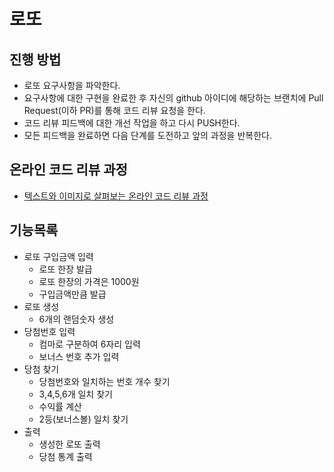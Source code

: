 # 로또
## 진행 방법
* 로또 요구사항을 파악한다.
* 요구사항에 대한 구현을 완료한 후 자신의 github 아이디에 해당하는 브랜치에 Pull Request(이하 PR)를 통해 코드 리뷰 요청을 한다.
* 코드 리뷰 피드백에 대한 개선 작업을 하고 다시 PUSH한다.
* 모든 피드백을 완료하면 다음 단계를 도전하고 앞의 과정을 반복한다.

## 온라인 코드 리뷰 과정
* [텍스트와 이미지로 살펴보는 온라인 코드 리뷰 과정](https://github.com/next-step/nextstep-docs/tree/master/codereview)

## 기능목록
* 로또 구입금액 입력
  * 로또 한장 발급
  * 로또 한장의 가격은 1000원
  * 구입금액만큼 발급
* 로또 생성
  * 6개의 랜덤숫자 생성
* 당첨번호 입력
  * 컴마로 구분하여 6자리 입력
  * 보너스 번호 추가 입력
* 당첨 찾기
  * 당첨번호와 일치하는 번호 개수 찾기
  * 3,4,5,6개 일치 찾기
  * 수익률 계산
  * 2등(보너스볼) 일치 찾기
* 출력
  * 생성한 로또 출력
  * 당첨 통계 출력